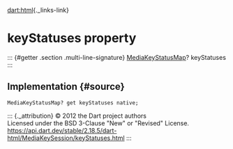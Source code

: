 [dart:html](../../dart-html/dart-html-library){._links-link}

keyStatuses property
====================

::: {#getter .section .multi-line-signature}
[MediaKeyStatusMap](../mediakeystatusmap-class)? keyStatuses
:::

Implementation {#source}
--------------

``` {.language-dart data-language="dart"}
MediaKeyStatusMap? get keyStatuses native;
```

::: {._attribution}
© 2012 the Dart project authors\
Licensed under the BSD 3-Clause \"New\" or \"Revised\" License.\
<https://api.dart.dev/stable/2.18.5/dart-html/MediaKeySession/keyStatuses.html>
:::
